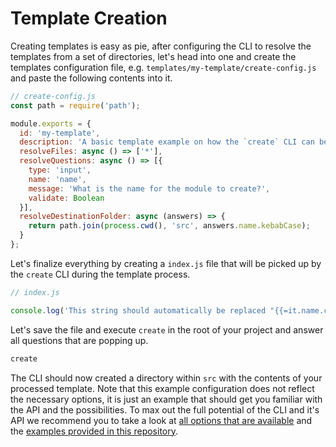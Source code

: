 # Template Creation

Creating templates is easy as pie, after configuring the CLI to resolve the templates from a set of directories, let's head into one and create the templates configuration file, e.g. `templates/my-template/create-config.js` and paste the following contents into it.

```js
// create-config.js
const path = require('path');

module.exports = {
  id: 'my-template',
  description: 'A basic template example on how the `create` CLI can be used.',
  resolveFiles: async () => ['*'],
  resolveQuestions: async () => [{
    type: 'input',
    name: 'name',
    message: 'What is the name for the module to create?',
    validate: Boolean
  }],
  resolveDestinationFolder: async (answers) => {
    return path.join(process.cwd(), 'src', answers.name.kebabCase);
  }
};
```

Let's finalize everything by creating a `index.js` file that will be picked up by the `create` CLI during the template process.

```js
// index.js

console.log('This string should automatically be replaced "{{=it.name.camelCase}}"');
```

Let's save the file and execute `create` in the root of your project and answer all questions that are popping up.

```sh
create
```

The CLI should now created a directory within `src` with the contents of your processed template. Note that this example configuration does not reflect the necessary options, it is just an example that should get you familiar with the API and the possibilities. To max out the full potential of the CLI and it's API we recommend you to take a look at [all options that are available](/docs/templates/Configuration.md) and the [examples provided in this repository](/examples/templates).
